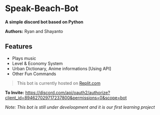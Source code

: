 # Speak-Beach-Bot
**A  simple discord bot based on Python**

**Authors:** Ryan and Shayanto

## Features
- Plays music
- Level & Economy System
- Urban Dictionary, Anime informations [Using API]
- Other Fun Commands

> This bot is currently hosted on [Replit.com](https://replit.com)

**To Invite:** https://discord.com/api/oauth2/authorize?client_id=894627029717237800&permissions=0&scope=bot

*Note: This bot is still under develoopment and it is our first learning project*
